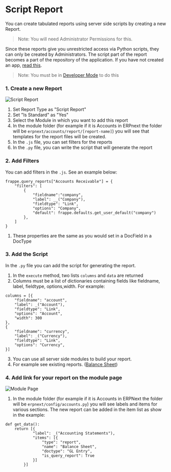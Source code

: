 <!-- add-breadcrumbs -->
# Script Report

You can create tabulated reports using server side scripts by creating a new Report.

> Note: You will need Administrator Permissions for this.

Since these reports give you unrestricted access via Python scripts, they can only be created by Administrators. The script part of the report becomes a part of the repository of the application. If you have not created an app, [read this](https://frappe.io/docs/user/en/guides/app-development/).

> Note: You must be in [Developer Mode](https://frappe.io/docs/user/en/guides/app-development/how-enable-developer-mode-in-frappe) to do this

### 1. Create a new Report

<img class="screenshot" alt="Script Report" src="/docs/assets/img/script-report.png">

1. Set Report Type as "Script Report"
1. Set "Is Standard" as "Yes"
1. Select the Module in which you want to add this report
1. In the module folder (for example if it is Accounts in ERPnext the folder will be `erpnext/accounts/report/[report-name]`) you will see that templates for the report files will be created.
1. In the `.js` file, you can set filters for the reports
1. In the `.py` file, you can write the script that will generate the report

### 2. Add Filters

You can add filters in the `.js`. See an example below:

	frappe.query_reports["Accounts Receivable"] = {
		"filters": [
			{
				"fieldname":"company",
				"label": __("Company"),
				"fieldtype": "Link",
				"options": "Company",
				"default": frappe.defaults.get_user_default("company")
			},
		]
	}

1. These properties are the same as you would set in a DocField in a DocType

### 3. Add the Script

In the `.py` file you can add the script for generating the report.

1. In the `execute` method, two lists `columns` and `data` are returned
2. Columns must be a list of dictionaries containing fields like fieldname, label, fieldtype, options,width. For example:

```
columns = [{
	"fieldname": "account",
	"label": _("Account"),
	"fieldtype": "Link",
	"options": "Account",
	"width": 300
},
{
	"fieldname": "currency",
	"label": _("Currency"),
	"fieldtype": "Link",
	"options": "Currency",
}]
```

3. You can use all server side modules to build your report.
4. For example see existing reports. ([Balance Sheet](https://github.com/frappe/erpnext/blob/develop/erpnext/accounts/report/balance_sheet/balance_sheet.py))

### 4. Add link for your report on the module page 

<img class="screenshot" alt="Module Page" src="/docs/assets/img/script-report-1.png">

1. In the module folder (for example if it is Accounts in ERPNext the folder will be `erpnext/config/accounts.py`) you will see labels and items for various sections. The new report can be added in the item list as show in the example:

```
def get_data():
	return [{
			"label": _("Accounting Statements"),
			"items": [{
				"type": "report",
				"name": "Balance Sheet",
				"doctype": "GL Entry",
				"is_query_report": True
			}]
		}]
```
